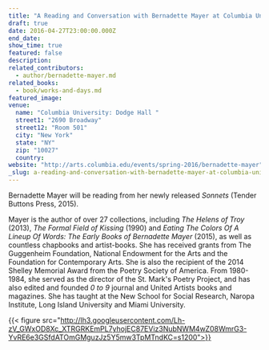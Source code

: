 ```yaml
---
title: "A Reading and Conversation with Bernadette Mayer at Columbia University"
draft: true
date: 2016-04-27T23:00:00.000Z
end_date:
show_time: true
featured: false
description:
related_contributors:
  - author/bernadette-mayer.md
related_books:
  - book/works-and-days.md
featured_image: 
venue:
  name: "Columbia University: Dodge Hall "
  street1: "2690 Broadway"
  street12: "Room 501"
  city: "New York"
  state: "NY"
  zip: "10027"
  country:
website: "http://arts.columbia.edu/events/spring-2016/bernadette-mayer"
_slug: a-reading-and-conversation-with-bernadette-mayer-at-columbia-university
---
```


Bernadette Mayer will be reading from her newly released _Sonnets_ (Tender Buttons Press, 2015).

Mayer is the author of over 27 collections, including _The Helens of Troy_ (2013), _The Formal Field of Kissing_ (1990) and _Eating The Colors Of A Lineup Of Words: The Early Books of Bernadette Mayer_ (2015), as well as countless chapbooks and artist-books. She has received grants from The Guggenheim Foundation, National Endowment for the Arts and the Foundation for Contemporary Arts. She is also the recipient of the 2014 Shelley Memorial Award from the Poetry Society of America. From 1980-1984, she served as the director of the St. Mark's Poetry Project, and has also edited and founded _0 to 9_ journal and United Artists books and magazines. She has taught at the New School for Social Research, Naropa Institute, Long Island University and Miami University.

{{< figure src="http://lh3.googleusercontent.com/Lh-zV_GWxOD8Xc_XTRGRKEmPL7yhojEC87EViz3NubNWM4wZ08WmrG3-YvRE6e3GSfdATOmGMguzJz5Y5mw3TpMTndKC=s1200">}}
<!-- Mayer_Bernadette600.jpg>}} -->

